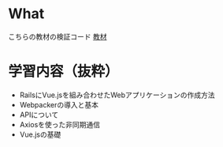 # What
こちらの教材の検証コード
[教材](https://www.techpit.jp/courses/123/)

# 学習内容（抜粋）
* RailsにVue.jsを組み合わせたWebアプリケーションの作成方法
* Webpackerの導入と基本
* APIについて
* Axiosを使った非同期通信
* Vue.jsの基礎
